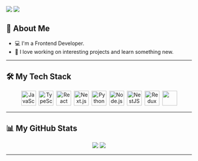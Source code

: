 <img src="https://readme-typing-svg.herokuapp.com?font=Fira+Code&size=26&color=fff&width=500&lines=👋+Hi+there%2C+I'm+Anton&repeat=1"/>
<img
  src="https://i.pinimg.com/1200x/72/3b/3b/723b3b3d37669eae43670b2ab96be2b0.jpg"
/>

## 🌟 About Me

- 💻 I'm a Frontend Developer.
- 🚀 I love working on interesting projects and learn something new.

---

## 🛠️ My Tech Stack

<div align="center">
  <div>
    <img src="https://cdn.jsdelivr.net/gh/devicons/devicon/icons/javascript/javascript-original.svg" title="JavaScript" alt="JavaScript" width="40" height="40"/>&nbsp;
    <img src="https://cdn.jsdelivr.net/gh/devicons/devicon/icons/typescript/typescript-original.svg" title="TypeScript" alt="TypeScript" width="40" height="40"/>&nbsp;
    <img src="https://upload.wikimedia.org/wikipedia/commons/thumb/a/a7/React-icon.svg/1150px-React-icon.svg.png" title="React" alt="React" width="40" height="40"/>&nbsp;
    <img src="https://www.svgrepo.com/show/354113/nextjs-icon.svg" title="Next.js" alt="Next.js" width="40" height="40" style="background-color:white;"/>&nbsp;
    <img src="https://cdn.jsdelivr.net/gh/devicons/devicon/icons/python/python-original.svg" title="Python" alt="Python" width="40" height="40"/>&nbsp;
    <img src="https://p7.hiclipart.com/preview/558/166/499/node-js-javascript-react-express-js-linux-foundation-mongodb-icons.jpg" title="Node.js" alt="Node.js" width="40" height="40"/>&nbsp;
    <img src="https://static-00.iconduck.com/assets.00/nestjs-icon-512x510-9nvpcyc3.png" title="NestJS" alt="NestJS" width="40" height="40"/>&nbsp;
    <img src="https://raw.githubusercontent.com/reduxjs/redux/master/logo/logo.png" title="Redux Toolkit" alt="Redux Toolkit" width="40" height="40"/>&nbsp;
    <img src="https://user-images.githubusercontent.com/958486/218346783-72be5ae3-b953-4dd7-b239-788a882fdad6.svg" height=40/>
  </div>
</div>

---

## 📊 My GitHub Stats

<div align="center">
  <img src="https://github-readme-stats.vercel.app/api?username=oki1oki&show_icons=true&hide=stars">
  <img src="https://streak-stats.demolab.com?user=oki1oki&mode=weekly">
</div>

---
